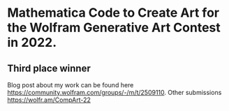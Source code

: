 # Mathematica Code to Create Art for the Wolfram Generative Art Contest in 2022.
## Third place winner
Blog post about my work can be found here https://community.wolfram.com/groups/-/m/t/2509110. 
Other submissions https://wolfr.am/CompArt-22
